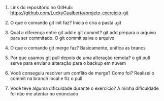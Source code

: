 1. Link do repositório no GitHub:
https://github.com/LuckyGualberto/projeto-exercicio-git

2. O que o comando git init faz?
Inicia e cria a pasta .git

3. Qual a diferença entre git add e git commit?
git add prepara o arquivo para ser commitado.
O git commit salva o arquivo

4. O que o comando git merge faz?
Basicamente, unifica as brancs

5. Por que usamos git pull depois de uma alteração remota?
o git pull serve para enviar a alteração para o backup em núvem

6. Você conseguiu resolver um conflito de merge? Como foi?
Realizei o commit na branch local e fiz o pull

7. Você teve alguma dificuldade durante o exercício?
A minha dificuldade foi não me atentar no enúnciado
